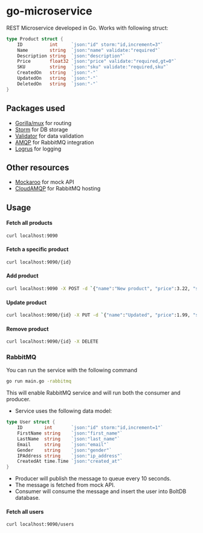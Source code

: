 # go-microservice
REST Microservice developed in Go. Works with following struct:
```go
type Product struct {
	ID          int     `json:"id" storm:"id,increment=3"`
	Name        string  `json:"name" validate:"required"`
	Description string  `json:"description"`
	Price       float32 `json:"price" validate:"required,gt=0"`
	SKU         string  `json:"sku" validate:"required,sku"`
	CreatedOn   string  `json:"-"`
	UpdatedOn   string  `json:"-"`
	DeletedOn   string  `json:"-"`
}
```

## Packages used
- [Gorilla/mux](https://github.com/gorilla/mux) for routing
- [Storm](https://github.com/asdine/storm) for DB storage
- [Validator](https://github.com/go-playground/validator) for data validation
- [AMQP](https://github.com/streadway/amqp) for RabbitMQ integration
- [Logrus](https://github.com/sirupsen/logrus) for logging

## Other resources
- [Mockaroo](https://https://www.mockaroo.com) for mock API
- [CloudAMQP](https://www.cloudamqp.com) for RabbitMQ hosting


## Usage
#### Fetch all products
```sh
curl localhost:9090
```

#### Fetch a specific product
```sh
curl localhost:9090/{id}
```
#### Add product
```sh
curl localhost:9090 -X POST -d `{"name":"New product", "price":3.22, "sku":"abc-abcd-abcde"...}`
```

#### Update product
```sh
curl localhost:9090/{id} -X PUT -d `{"name":"Updated", "price":1.99, "sku":"abc-abcd-abcde"...}`
```

#### Remove product
```sh
curl localhost:9090/{id} -X DELETE
```

### RabbitMQ
You can run the service with the following command
```sh
go run main.go -rabbitmq
```

This will enable RabbitMQ service and will run both the consumer and producer.
- Service uses the following data model:
```go
type User struct {
	ID        int       `json:"id" storm:"id,increment=1"`
	FirstName string    `json:"first_name"`
	LastName  string    `json:"last_name"`
	Email     string    `json:"email"`
	Gender    string    `json:"gender"`
	IPAddress string    `json:"ip_address"`
	CreatedAt time.Time `json:"created_at"`
}
```
- Producer will publish the message to queue every 10 seconds.
- The message is fetched from mock API.
- Consumer will consume the message and insert the user into BoltDB database.

#### Fetch all users
```sh
curl localhost:9090/users
```

